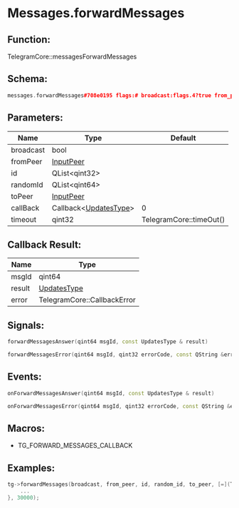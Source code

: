 # Messages.forwardMessages

## Function:

TelegramCore::messagesForwardMessages

## Schema:

```c++
messages.forwardMessages#708e0195 flags:# broadcast:flags.4?true from_peer:InputPeer id:Vector<int> random_id:Vector<long> to_peer:InputPeer = Updates;
```
## Parameters:

|Name|Type|Default|
|----|----|-------|
|broadcast|bool||
|fromPeer|[InputPeer](../../types/inputpeer.md)||
|id|QList&lt;qint32&gt;||
|randomId|QList&lt;qint64&gt;||
|toPeer|[InputPeer](../../types/inputpeer.md)||
|callBack|Callback&lt;[UpdatesType](../../types/updatestype.md)&gt;|0|
|timeout|qint32|TelegramCore::timeOut()|

## Callback Result:

|Name|Type|
|----|----|
|msgId|qint64|
|result|[UpdatesType](../../types/updatestype.md)|
|error|TelegramCore::CallbackError|

## Signals:

```c++
forwardMessagesAnswer(qint64 msgId, const UpdatesType & result)
```
```c++
forwardMessagesError(qint64 msgId, qint32 errorCode, const QString &errorText)
```

## Events:

```c++
onForwardMessagesAnswer(qint64 msgId, const UpdatesType & result)
```
```c++
onForwardMessagesError(qint64 msgId, qint32 errorCode, const QString &errorText)
```

## Macros:

* TG_FORWARD_MESSAGES_CALLBACK

## Examples:

```c++
tg->forwardMessages(broadcast, from_peer, id, random_id, to_peer, [=](TG_FORWARD_MESSAGES_CALLBACK){
    ...
}, 30000);
```
